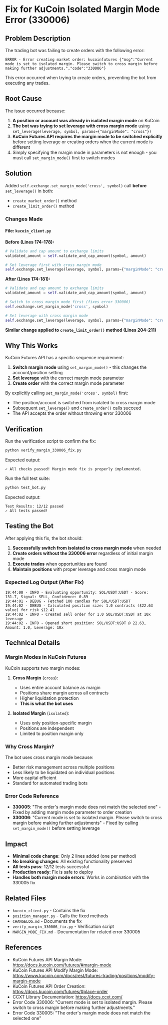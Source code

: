 # Fix for KuCoin Isolated Margin Mode Error (330006)

## Problem Description

The trading bot was failing to create orders with the following error:

```
ERROR - Error creating market order: kucoinfutures {"msg":"Current mode is set to isolated margin. Please switch to cross margin before making further adjustments.","code":"330006"}
```

This error occurred when trying to create orders, preventing the bot from executing any trades.

## Root Cause

The issue occurred because:

1. **A position or account was already in isolated margin mode** on KuCoin
2. **The bot was trying to set leverage with cross margin mode** using `set_leverage(leverage, symbol, params={"marginMode": "cross"})`
3. **KuCoin Futures API requires the margin mode to be switched explicitly** before setting leverage or creating orders when the current mode is different
4. Simply specifying the margin mode in parameters is not enough - you must call `set_margin_mode()` first to switch modes

## Solution

Added `self.exchange.set_margin_mode('cross', symbol)` call **before** `set_leverage()` in both:
- `create_market_order()` method
- `create_limit_order()` method

### Changes Made

#### File: `kucoin_client.py`

**Before (Lines 174-178):**
```python
# Validate and cap amount to exchange limits
validated_amount = self.validate_and_cap_amount(symbol, amount)

# Set leverage first with cross margin mode
self.exchange.set_leverage(leverage, symbol, params={"marginMode": "cross"})
```

**After (Lines 174-181):**
```python
# Validate and cap amount to exchange limits
validated_amount = self.validate_and_cap_amount(symbol, amount)

# Switch to cross margin mode first (fixes error 330006)
self.exchange.set_margin_mode('cross', symbol)

# Set leverage with cross margin mode
self.exchange.set_leverage(leverage, symbol, params={"marginMode": "cross"})
```

**Similar change applied to `create_limit_order()` method (Lines 204-211)**

## Why This Works

KuCoin Futures API has a specific sequence requirement:

1. **Switch margin mode** using `set_margin_mode()` - this changes the account/position setting
2. **Set leverage** with the correct margin mode parameter
3. **Create order** with the correct margin mode parameter

By explicitly calling `set_margin_mode('cross', symbol)` first:
- The position/account is switched from isolated to cross margin mode
- Subsequent `set_leverage()` and `create_order()` calls succeed
- The API accepts the order without throwing error 330006

## Verification

Run the verification script to confirm the fix:

```bash
python verify_margin_330006_fix.py
```

Expected output:
```
✓ All checks passed! Margin mode fix is properly implemented.
```

Run the full test suite:
```bash
python test_bot.py
```

Expected output:
```
Test Results: 12/12 passed
✓ All tests passed!
```

## Testing the Bot

After applying this fix, the bot should:

1. **Successfully switch from isolated to cross margin mode** when needed
2. **Create orders without the 330006 error** regardless of initial margin mode
3. **Execute trades** when opportunities are found
4. **Maintain positions** with proper leverage and cross margin mode

### Expected Log Output (After Fix)

```
19:44:00 - INFO - Evaluating opportunity: SOL/USDT:USDT - Score: 131.7, Signal: SELL, Confidence: 0.89
19:44:01 - DEBUG - Fetched 100 candles for SOL/USDT:USDT
19:44:02 - DEBUG - Calculated position size: 1.0 contracts ($22.63 value) for risk $12.41
19:44:02 - INFO - Created sell order for 1.0 SOL/USDT:USDT at 10x leverage
19:44:02 - INFO - Opened short position: SOL/USDT:USDT @ 22.63, Amount: 1.0, Leverage: 10x
```

## Technical Details

### Margin Modes in KuCoin Futures

KuCoin supports two margin modes:

1. **Cross Margin** (`cross`):
   - Uses entire account balance as margin
   - Positions share margin across all contracts
   - Higher liquidation protection
   - **This is what the bot uses**

2. **Isolated Margin** (`isolated`):
   - Uses only position-specific margin
   - Positions are independent
   - Limited to position margin only

### Why Cross Margin?

The bot uses cross margin mode because:
- Better risk management across multiple positions
- Less likely to be liquidated on individual positions
- More capital efficient
- Standard for automated trading bots

### Error Code Reference

- **330005**: "The order's margin mode does not match the selected one" - Fixed by adding margin mode parameter to order creation
- **330006**: "Current mode is set to isolated margin. Please switch to cross margin before making further adjustments" - Fixed by calling `set_margin_mode()` before setting leverage

## Impact

- **Minimal code change**: Only 2 lines added (one per method)
- **No breaking changes**: All existing functionality preserved
- **All tests pass**: 12/12 tests successful
- **Production ready**: Fix is safe to deploy
- **Handles both margin mode errors**: Works in combination with the 330005 fix

## Related Files

- `kucoin_client.py` - Contains the fix
- `position_manager.py` - Calls the fixed methods
- `CHANGELOG.md` - Documents the fix
- `verify_margin_330006_fix.py` - Verification script
- `MARGIN_MODE_FIX.md` - Documentation for related error 330005

## References

- KuCoin Futures API Margin Mode: https://docs.kucoin.com/futures/#margin-mode
- KuCoin Futures API Modify Margin Mode: https://www.kucoin.com/docs/rest/futures-trading/positions/modify-margin-mode
- KuCoin Futures API Order Creation: https://docs.kucoin.com/futures/#place-order
- CCXT Library Documentation: https://docs.ccxt.com/
- Error Code 330006: "Current mode is set to isolated margin. Please switch to cross margin before making further adjustments."
- Error Code 330005: "The order's margin mode does not match the selected one"
